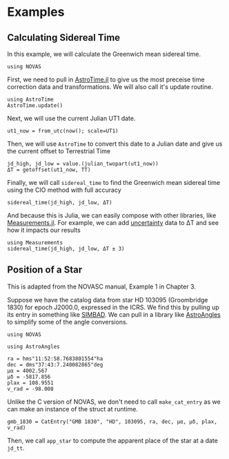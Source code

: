 # Examples

## Calculating Sidereal Time

In this example, we will calculate the Greenwich mean sidereal time.

```@setup sidereal
using NOVAS
```

First, we need to pull in [AstroTime.jl](https://github.com/JuliaAstro/AstroTime.jl) to give us the most preceise time correction data and transformations.
We will also call it's update routine.

```@example sidereal
using AstroTime
AstroTime.update()
```

Next, we will use the current Julian UT1 date.

```@example sidereal
ut1_now = from_utc(now(); scale=UT1)
```

Then, we will use `AstroTime` to convert this date to a Julian date and give us the current offset to Terrestrial Time

```@example sidereal
jd_high, jd_low = value.(julian_twopart(ut1_now))
ΔT = getoffset(ut1_now, TT)
```

Finally, we will call `sidereal_time` to find the Greenwich mean sidereal time using the CIO method with full accuracy

```@example sidereal
sidereal_time(jd_high, jd_low, ΔT)
```

And because this is Julia, we can easily compose with other libraries, like [Measurements.jl](https://github.com/JuliaPhysics/Measurements.jl).
For example, we can add [uncertainty](https://eclipse.gsfc.nasa.gov/SEcat5/uncertainty.html) data to ΔT and see how it impacts our results

```@example sidereal
using Measurements
sidereal_time(jd_high, jd_low, ΔT ± 3)
```

## Position of a Star

This is adapted from the NOVASC manual, Example 1 in Chapter 3.

Suppose we have the catalog data from star HD 103095 (Groombridge 1830) for epoch J2000.0, expressed in the ICRS. We find this by pulling up its entry in something like [SIMBAD](https://simbad.u-strasbg.fr/simbad/sim-id?Ident=Gmb%201830). We can pull in a library like [AstroAngles](https://github.com/JuliaAstro/AstroAngles.jl) to simplify some of the angle conversions.

```@setup star
using NOVAS
```

```@example star
using AstroAngles

ra = hms"11:52:58.7683801554"ha
dec = dms"37:43:7.240082865"deg
μα = 4002.567
μδ = -5817.856
plax = 108.9551
v_rad = -98.008
```

Unlike the C version of NOVAS, we don't need to call `make_cat_entry` as we can make an instance of the struct at runtime.

```@example star
gmb_1830 = CatEntry("GMB 1830", "HD", 103095, ra, dec, μα, μδ, plax, v_rad)
```

Then, we call `app_star` to compute the apparent place of the star at a date `jd_tt`.
